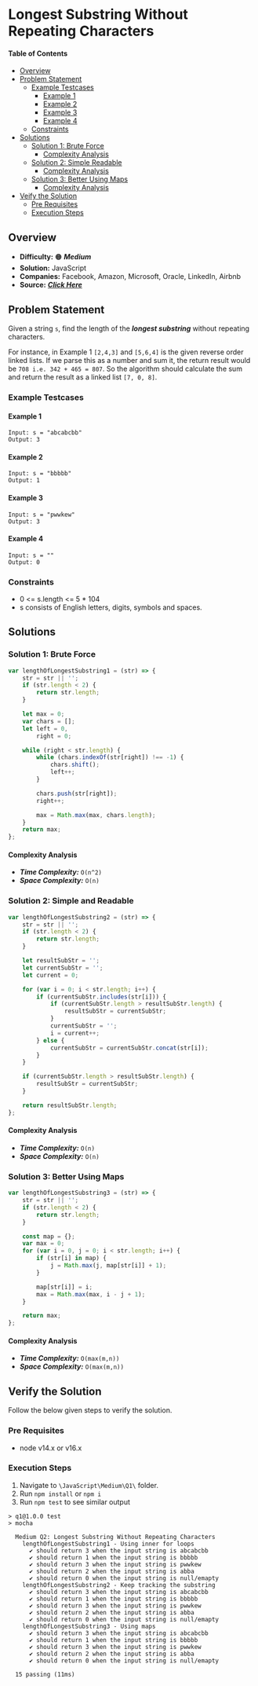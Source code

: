 # Longest Substring Without Repeating Characters

#### Table of Contents
- [Overview](#overview)
- [Problem Statement](#problem-statement)
    - [Example Testcases](#example-testcases)
        - [Example 1](#example-1)
        - [Example 2](#example-2)
        - [Example 3](#example-3)
        - [Example 4](#example-4)
    - [Constraints](#constraints)
- [Solutions](#solutions)
    - [Solution 1: Brute Force](#solution-1-brute-force)
        - [Complexity Analysis](#complexity-analysis)
    - [Solution 2: Simple Readable](#solution-2-simple-readable)
        - [Complexity Analysis](#complexity-analysis-1)
    - [Solution 3: Better Using Maps](#solution-2-better-using-maps)
        - [Complexity Analysis](#complexity-analysis-2)
- [Veify the Solution](#verify-the-solution)
    - [Pre Requisites](#pre-requisites)
    - [Execution Steps](#execution-steps)

## Overview

- **Difficulty:** :orange_circle: ***Medium***
- **Solution:** JavaScript
- **Companies:** Facebook, Amazon, Microsoft, Oracle, LinkedIn, Airbnb
- **Source:** ***[Click Here](https://leetcode.com/problems/add-two-numbers/)***


## Problem Statement

Given a string `s`, find the length of the ***longest substring*** without repeating characters.

For instance, in Example 1 `[2,4,3]` and `[5,6,4]` is the given reverse order linked lists. If we parse this as a number and sum it, the return result would be `708 i.e. 342 + 465 = 807`. So the algorithm should calculate the sum and return the result as a linked list `[7, 0, 8]`. 

### Example Testcases

#### Example 1
```
Input: s = "abcabcbb"
Output: 3
```

#### Example 2
```
Input: s = "bbbbb"
Output: 1
```

#### Example 3
```
Input: s = "pwwkew"
Output: 3
```

#### Example 4
```
Input: s = ""
Output: 0
```

### Constraints
- 0 <= s.length <= 5 * 104
- s consists of English letters, digits, symbols and spaces.

## Solutions

### Solution 1: Brute Force

```javascript
var lengthOfLongestSubstring1 = (str) => {
    str = str || '';
    if (str.length < 2) {
        return str.length;
    }

    let max = 0;
    var chars = [];
    let left = 0,
        right = 0;

    while (right < str.length) {
        while (chars.indexOf(str[right]) !== -1) {
            chars.shift();
            left++;
        }

        chars.push(str[right]);
        right++;

        max = Math.max(max, chars.length);
    }
    return max;
};
```
#### Complexity Analysis
- ***Time Complexity:*** `O(n^2)`
- ***Space Complexity:*** `O(n)`

### Solution 2: Simple and Readable

```javascript
var lengthOfLongestSubstring2 = (str) => {
    str = str || '';
    if (str.length < 2) {
        return str.length;
    }

    let resultSubStr = '';
    let currentSubStr = '';
    let current = 0;

    for (var i = 0; i < str.length; i++) {
        if (currentSubStr.includes(str[i])) {
            if (currentSubStr.length > resultSubStr.length) {
                resultSubStr = currentSubStr;
            }
            currentSubStr = '';
            i = current++;
        } else {
            currentSubStr = currentSubStr.concat(str[i]);
        }
    }

    if (currentSubStr.length > resultSubStr.length) {
        resultSubStr = currentSubStr;
    }

    return resultSubStr.length;
};
```
#### Complexity Analysis
- ***Time Complexity:*** `O(n)`
- ***Space Complexity:*** `O(n)`

### Solution 3: Better Using Maps

```javascript
var lengthOfLongestSubstring3 = (str) => {
    str = str || '';
    if (str.length < 2) {
        return str.length;
    }

    const map = {};
    var max = 0;
    for (var i = 0, j = 0; i < str.length; i++) {
        if (str[i] in map) {
            j = Math.max(j, map[str[i]] + 1);
        }

        map[str[i]] = i;
        max = Math.max(max, i - j + 1);
    }

    return max;
};
```
#### Complexity Analysis
- ***Time Complexity:*** `O(max(m,n))`
- ***Space Complexity:*** `O(max(m,n))`

## Verify the Solution
Follow the below given steps to verify the solution.

### Pre Requisites
- node v14.x or v16.x

### Execution Steps
1. Navigate to `\JavaScript\Medium\Q1\` folder.
1. Run `npm install` or `npm i`
1. Run `npm test` to see similar output
```
> q1@1.0.0 test
> mocha

  Medium Q2: Longest Substring Without Repeating Characters
    lengthOfLongestSubstring1 - Using inner for loops
      ✔ should return 3 when the input string is abcabcbb
      ✔ should return 1 when the input string is bbbbb
      ✔ should return 3 when the input string is pwwkew
      ✔ should return 2 when the input string is abba
      ✔ should return 0 when the input string is null/emapty
    lengthOfLongestSubstring2 - Keep tracking the substring
      ✔ should return 3 when the input string is abcabcbb
      ✔ should return 1 when the input string is bbbbb
      ✔ should return 3 when the input string is pwwkew
      ✔ should return 2 when the input string is abba
      ✔ should return 0 when the input string is null/emapty
    lengthOfLongestSubstring3 - Using maps
      ✔ should return 3 when the input string is abcabcbb
      ✔ should return 1 when the input string is bbbbb
      ✔ should return 3 when the input string is pwwkew
      ✔ should return 2 when the input string is abba
      ✔ should return 0 when the input string is null/emapty

  15 passing (11ms)

```
